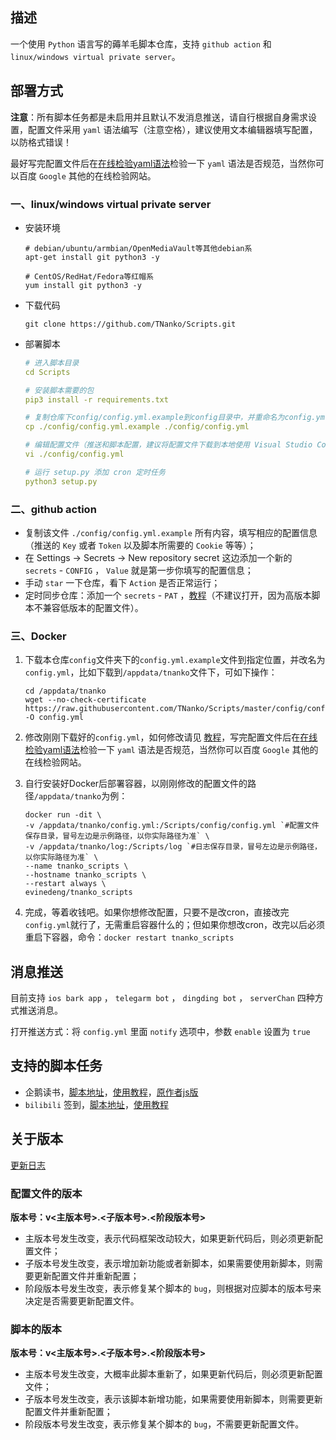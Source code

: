 ## 描述

一个使用 `Python` 语言写的薅羊毛脚本仓库，支持 `github action` 和 `linux/windows virtual private server`。 

## 部署方式

**注意**：所有脚本任务都是未启用并且默认不发消息推送，请自行根据自身需求设置，配置文件采用 `yaml` 语法编写（注意空格），建议使用文本编辑器填写配置，以防格式错误！ 

最好写完配置文件后在[在线检验yaml语法](https://www.toolfk.com/tool-format-yaml)检验一下 `yaml` 语法是否规范，当然你可以百度 `Google` 其他的在线检验网站。

### 一、linux/windows virtual private server

* 安装环境
    ```
    # debian/ubuntu/armbian/OpenMediaVault等其他debian系
    apt-get install git python3 -y
    
    # CentOS/RedHat/Fedora等红帽系
    yum install git python3 -y
    ```
* 下载代码
    ```
    git clone https://github.com/TNanko/Scripts.git
    ```
* 部署脚本
    ```yaml
    # 进入脚本目录
    cd Scripts
    
    # 安装脚本需要的包
    pip3 install -r requirements.txt

    # 复制仓库下config/config.yml.example到config目录中，并重命名为config.yml
    cp ./config/config.yml.example ./config/config.yml

    # 编辑配置文件（推送和脚本配置，建议将配置文件下载到本地使用 Visual Studio Code/Sublime Text/Vim 等文本编辑器编辑）
    vi ./config/config.yml

    # 运行 setup.py 添加 cron 定时任务
    python3 setup.py
    ```

### 二、github action

* 复制该文件 `./config/config.yml.example` 所有内容，填写相应的配置信息（推送的 `Key` 或者 `Token` 以及脚本所需要的 `Cookie` 等等）；
* 在 Settings -> Secrets -> New repository secret 这边添加一个新的 `secrets` - `CONFIG` ， `Value` 就是第一步你填写的配置信息；
* 手动 `star` 一下仓库，看下 `Action` 是否正常运行；
* 定时同步仓库：添加一个 `secrets` - `PAT` ，[教程](https://www.jianshu.com/p/bb82b3ad1d11)（不建议打开，因为高版本脚本不兼容低版本的配置文件）。

### 三、Docker

1. 下载本仓库`config`文件夹下的`config.yml.example`文件到指定位置，并改名为`config.yml`，比如下载到`/appdata/tnanko`文件下，可如下操作：

    ```shell
    cd /appdata/tnanko
    wget --no-check-certificate https://raw.githubusercontent.com/TNanko/Scripts/master/config/config.yml.example -O config.yml
    ```

2. 修改刚刚下载好的`config.yml`，如何修改请见 [教程](docs/qq_read.md)，写完配置文件后在[在线检验yaml语法](https://www.toolfk.com/tool-format-yaml)检验一下 `yaml` 语法是否规范，当然你可以百度 `Google` 其他的在线检验网站。

3. 自行安装好Docker后部署容器，以刚刚修改的配置文件的路径`/appdata/tnanko`为例：

    ```shell
    docker run -dit \
    -v /appdata/tnanko/config.yml:/Scripts/config/config.yml `#配置文件保存目录，冒号左边是示例路径，以你实际路径为准` \
    -v /appdata/tnanko/log:/Scripts/log `#日志保存目录，冒号左边是示例路径，以你实际路径为准` \
    --name tnanko_scripts \
    --hostname tnanko_scripts \
    --restart always \
    evinedeng/tnanko_scripts
    ```

4. 完成，等着收钱吧。如果你想修改配置，只要不是改cron，直接改完`config.yml`就行了，无需重启容器什么的；但如果你想改cron，改完以后必须重启下容器，命令：`docker restart tnanko_scripts`

## 消息推送

目前支持 `ios bark app` ， `telegarm bot` ， `dingding bot` ， `serverChan` 四种方式推送消息。

打开推送方式：将 `config.yml` 里面 `notify` 选项中，参数 `enable` 设置为 `true`

## 支持的脚本任务
* 企鹅读书，[脚本地址](https://raw.githubusercontent.com/TNanko/Scripts/master/scripts/qq_read.py)，[使用教程](https://github.com/TNanko/Scripts/blob/master/docs/qq_read.md)，[原作者js版](https://raw.githubusercontent.com/ziye12/JavaScript/master/Task/qqreads.js)
* `bilibili` 签到，[脚本地址](https://raw.githubusercontent.com/TNanko/Scripts/master/scripts/bilibili.py)，[使用教程](https://github.com/TNanko/Scripts/blob/master/docs/bilibili.md)

## 关于版本
[更新日志](https://github.com/TNanko/Scripts/blob/master/docs/update.md)

### 配置文件的版本

**版本号：v<主版本号>.<子版本号>.<阶段版本号>**
* 主版本号发生改变，表示代码框架改动较大，如果更新代码后，则必须更新配置文件；
* 子版本号发生改变，表示增加新功能或者新脚本，如果需要使用新脚本，则需要更新配置文件并重新配置；
* 阶段版本号发生改变，表示修复某个脚本的 `bug`，则根据对应脚本的版本号来决定是否需要更新配置文件。

### 脚本的版本

**版本号：v<主版本号>.<子版本号>.<阶段版本号>**
* 主版本号发生改变，大概率此脚本重新了，如果更新代码后，则必须更新配置文件；
* 子版本号发生改变，表示该脚本新增功能，如果需要使用新脚本，则需要更新配置文件并重新配置；
* 阶段版本号发生改变，表示修复某个脚本的 `bug`，不需要更新配置文件。
